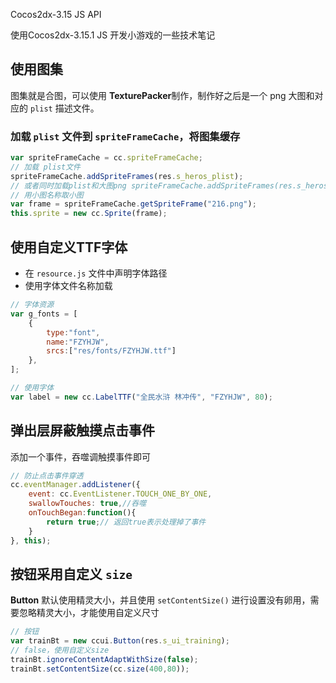 Cocos2dx-3.15 JS API

使用Cocos2dx-3.15.1 JS 开发小游戏的一些技术笔记

## 使用图集

图集就是合图，可以使用 **TexturePacker**制作，制作好之后是一个 png 大图和对应的 `plist` 描述文件。

### 加载 `plist` 文件到 `spriteFrameCache`，将图集缓存

```js
var spriteFrameCache = cc.spriteFrameCache;
// 加载 plist文件
spriteFrameCache.addSpriteFrames(res.s_heros_plist);
// 或者同时加载plist和大图png spriteFrameCache.addSpriteFrames(res.s_heros_plist,res.s_heros_png);
// 用小图名称取小图
var frame = spriteFrameCache.getSpriteFrame("216.png");
this.sprite = new cc.Sprite(frame);
```


## 使用自定义TTF字体

- 在 `resource.js` 文件中声明字体路径
- 使用字体文件名称加载

```js
// 字体资源
var g_fonts = [
    {
        type:"font",
        name:"FZYHJW",
        srcs:["res/fonts/FZYHJW.ttf"]
    },
];
```
```js
// 使用字体
var label = new cc.LabelTTF("全民水浒 林冲传", "FZYHJW", 80);
```

## 弹出层屏蔽触摸点击事件
添加一个事件，吞噬调触摸事件即可
```js
// 防止点击事件穿透
cc.eventManager.addListener({
    event: cc.EventListener.TOUCH_ONE_BY_ONE,
    swallowTouches: true,//吞噬
    onTouchBegan:function(){
        return true;// 返回true表示处理掉了事件
    }
}, this);
```

## 按钮采用自定义 `size`
**Button** 默认使用精灵大小，并且使用 `setContentSize()` 进行设置没有卵用，需要忽略精灵大小，才能使用自定义尺寸

```js
// 按钮
var trainBt = new ccui.Button(res.s_ui_training);
// false，使用自定义size
trainBt.ignoreContentAdaptWithSize(false);
trainBt.setContentSize(cc.size(400,80));
```
